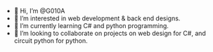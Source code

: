 - 👋 Hi, I’m @G010A
- 👀 I’m interested in web development & back end designs.
- 🌱 I’m currently learning C# and python programming.
- 💞️ I’m looking to collaborate on projects on web design for C#, and circuit python  for python.


<!---
G010A/G010A is a ✨ special ✨ repository because its `README.md` (this file) appears on your GitHub profile.
You can click the Preview link to take a look at your changes.
--->
